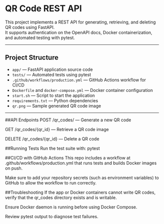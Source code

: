 # QR Code REST API

This project implements a REST API for generating, retrieving, and deleting QR codes using FastAPI.  
It supports authentication on the OpenAPI docs, Docker containerization, and automated testing with pytest.  

---

## Project Structure

- `app/` — FastAPI application source code  
- `tests/` — Automated tests using pytest  
- `.github/workflows/production.yml` — GitHub Actions workflow for CI/CD  
- `Dockerfile` and `docker-compose.yml` — Docker container configuration  
- `start.sh` — Script to start the application  
- `requirements.txt` — Python dependencies  
- `qr.png` — Sample generated QR code image  

---

##API Endpoints
POST /qr_codes/ — Generate a new QR code

GET /qr_codes/{qr_id} — Retrieve a QR code image

DELETE /qr_codes/{qr_id} — Delete a QR code

##Running Tests
Run the test suite with:
pytest

##CI/CD with GitHub Actions
This repo includes a workflow at .github/workflows/production.yml that runs tests and builds Docker images on push.

Make sure to add your repository secrets (such as environment variables) to GitHub to allow the workflow to run correctly.

##Troubleshooting
If the app or Docker containers cannot write QR codes, verify that the qr_codes directory exists and is writable.

Ensure Docker daemon is running before using Docker Compose.

Review pytest output to diagnose test failures.
